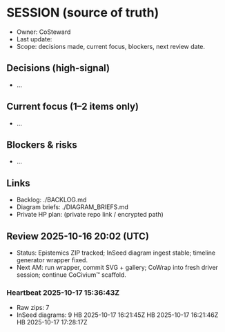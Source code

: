 # SESSION (source of truth)
- Owner: CoSteward
- Last update: <fill>
- Scope: decisions made, current focus, blockers, next review date.

## Decisions (high-signal)
- …

## Current focus (1–2 items only)
- …

## Blockers & risks
- …

## Links
- Backlog: ./BACKLOG.md
- Diagram briefs: ./DIAGRAM_BRIEFS.md
- Private HP plan: (private repo link / encrypted path)
## Review 2025-10-16 20:02 (UTC)
- Status: Epistemics ZIP tracked; InSeed diagram ingest stable; timeline generator wrapper fixed.
- Next AM: run wrapper, commit SVG + gallery; CoWrap into fresh driver session; continue CoCivium™ scaffold.
### Heartbeat 2025-10-17 15:36:43Z
- Raw zips: 7
- InSeed diagrams: 9
HB 2025-10-17 16:21:45Z
HB 2025-10-17 16:21:46Z
HB 2025-10-17 17:28:17Z

